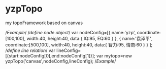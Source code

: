 # yzpTopo
my topoFramework based on canvas

/*Example*/
/*define node object*/
var nodeConfig=[{
		name:'yzp',
		coordinate:[100,100],
		width:40,
		height:40,
		data:{
			IQ:95,
			EQ:60
		}
	},
	{
		name:'袁泽平',
		coordinate:[500,100],
		width:40,
		height:40,
		data:{
			智力:95,
			情商:60
		}
	}
	];
	/*define line relation*/
	var lineConfig=[{start:nodeConfig[0],end:nodeConfig[1]}];
	var mytopo=new yzpTopo('canvas',nodeConfig,lineConfig);
/*Example*/
